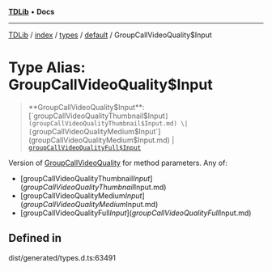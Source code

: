 [**TDLib**](../../../../../../README.md) • **Docs**

***

[TDLib](../../../../../../modules.md) / [index](../../../../../README.md) / [types](../../../README.md) / [default](../README.md) / GroupCallVideoQuality$Input

# Type Alias: GroupCallVideoQuality$Input

> **GroupCallVideoQuality$Input**: [`groupCallVideoQualityThumbnail$Input`](groupCallVideoQualityThumbnail$Input.md) \| [`groupCallVideoQualityMedium$Input`](groupCallVideoQualityMedium$Input.md) \| [`groupCallVideoQualityFull$Input`](groupCallVideoQualityFull$Input.md)

Version of [GroupCallVideoQuality](GroupCallVideoQuality.md) for method parameters.
Any of:
- [groupCallVideoQualityThumbnail$Input](groupCallVideoQualityThumbnail$Input.md)
- [groupCallVideoQualityMedium$Input](groupCallVideoQualityMedium$Input.md)
- [groupCallVideoQualityFull$Input](groupCallVideoQualityFull$Input.md)

## Defined in

dist/generated/types.d.ts:63491
